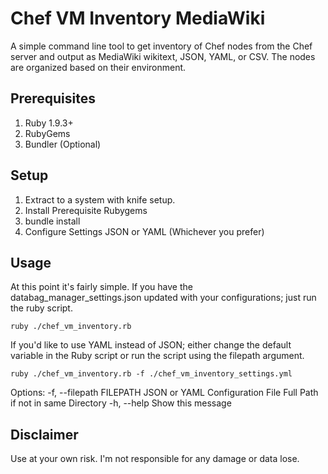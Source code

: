 # Chef VM Inventory MediaWiki

A simple command line tool to get inventory of Chef nodes from the Chef server and output as MediaWiki wikitext, JSON, YAML, or CSV. The nodes are organized based on their environment.

## Prerequisites

1. Ruby 1.9.3+
2. RubyGems
3. Bundler (Optional)

## Setup

1. Extract to a system with knife setup.
2. Install Prerequisite Rubygems
  1. bundle install
3. Configure Settings JSON or YAML (Whichever you prefer)

## Usage

At this point it's fairly simple. If you have the databag_manager_settings.json updated with your configurations; just run the ruby script.

```ruby ./chef_vm_inventory.rb```

If you'd like to use YAML instead of JSON; either change the default variable in the Ruby script or run the script using the filepath argument.

```ruby ./chef_vm_inventory.rb -f ./chef_vm_inventory_settings.yml```

Options:
    -f, --filepath FILEPATH          JSON or YAML Configuration File Full Path if not in same Directory
    -h, --help                       Show this message


## Disclaimer

Use at your own risk. I'm not responsible for any damage or data lose.